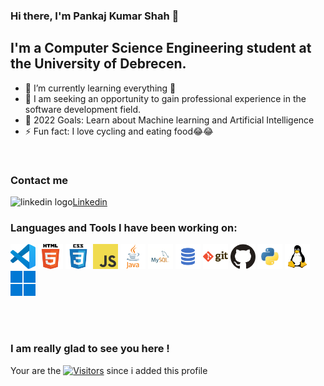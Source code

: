 ### Hi there, I'm Pankaj Kumar Shah 👋 

## I'm a Computer Science Engineering student at the University of Debrecen.


- 🌱 I’m currently learning everything 🤣
- 👯 I am seeking an opportunity to gain professional experience in the software development field.
- 🥅 2022 Goals: Learn about Machine learning and Artificial Intelligence
- ⚡ Fun fact: I love cycling and eating food😂😂

<br />

### Contact me

<img src="https://avatars3.githubusercontent.com/u/357098" width="15" height="15" alt="linkedin logo"/>[Linkedin](https://www.linkedin.com/in/pankajkshah722/)

### Languages and Tools I have been working on: 

<img src="https://raw.githubusercontent.com/github/explore/80688e429a7d4ef2fca1e82350fe8e3517d3494d/topics/visual-studio-code/visual-studio-code.png" width="40px" height="40px" alt="VSCode logo"/>  <img src="https://raw.githubusercontent.com/github/explore/80688e429a7d4ef2fca1e82350fe8e3517d3494d/topics/html/html.png" width="40px" height="40px" alt="HTML logo"/>  <img src="https://raw.githubusercontent.com/github/explore/80688e429a7d4ef2fca1e82350fe8e3517d3494d/topics/css/css.png " width="40px" height="40px" alt="CSS logo"/> <img src="https://raw.githubusercontent.com/github/explore/80688e429a7d4ef2fca1e82350fe8e3517d3494d/topics/javascript/javascript.png" width="40px" height="40px" alt="JavaScript logo"/>  <img src="https://raw.githubusercontent.com/github/explore/80688e429a7d4ef2fca1e82350fe8e3517d3494d/topics/java/java.png" width="40px" height="40px" alt="Java logo"/>  <img src="https://raw.githubusercontent.com/github/explore/80688e429a7d4ef2fca1e82350fe8e3517d3494d/topics/mysql/mysql.png" width="40px" height="40px" alt="MySQL logo"/>  <img src="https://raw.githubusercontent.com/github/explore/80688e429a7d4ef2fca1e82350fe8e3517d3494d/topics/sql/sql.png" width="40px" height="40px" alt="SQL logo"/>  <img src="https://raw.githubusercontent.com/github/explore/80688e429a7d4ef2fca1e82350fe8e3517d3494d/topics/git/git.png" width="40px" height="40px" alt="Git logo"/> <img src="https://raw.githubusercontent.com/github/explore/89bdd9644f44d1b12180fd512b95574fe4c54617/topics/github-api/github-api.png" width="40px" height="40px" alt="Github logo"/> <img src="https://raw.githubusercontent.com/github/explore/80688e429a7d4ef2fca1e82350fe8e3517d3494d/topics/python/python.png" width="40px" height="40px" alt="Python logo"/>  <img src="https://raw.githubusercontent.com/github/explore/80688e429a7d4ef2fca1e82350fe8e3517d3494d/topics/linux/linux.png" width="40px" height="40px" alt="Linux logo"/>  <img src="https://raw.githubusercontent.com/github/explore/80688e429a7d4ef2fca1e82350fe8e3517d3494d/topics/windows/windows.png" width="40px" height="40px" alt="Window logo"/>  



<br />
<br />

### I am really glad to see you here !
Your are the [![Visitors](https://visitor-badge.laobi.icu/badge?page_id=Iampankj.visitor-badge)](https://github.com/Iampankj) since i added this profile <br>